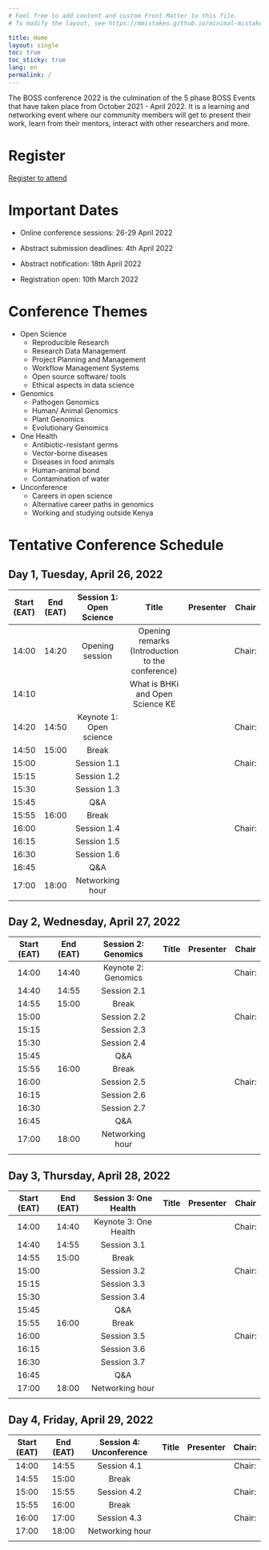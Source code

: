 ```yaml
---
# Feel free to add content and custom Front Matter to this file.
# To modify the layout, see https://mmistakes.github.io/minimal-mistakes/docs/layouts/

title: Home
layout: single
toc: true
toc_sticky: true
lang: en
permalink: /
---
```


The BOSS conference 2022 is the culmination of the 5 phase BOSS Events that have taken place from October 2021 - April 2022. 
It is a learning and networking event where our community members will get to present their work, learn from their mentors, 
interact with other researchers and more.

# Register

[Register to attend](https://registration.bhki.org)

# Important Dates

- Online conference sessions: 26-29 April 2022

- Abstract submission deadlines: 4th April 2022

- Abstract notification: 18th April 2022

- Registration open: 10th March 2022

# Conference Themes

- Open Science
    - Reproducible Research
    - Research Data Management
    - Project Planning and Management
    - Workflow Management Systems
    - Open source software/ tools
    - Ethical aspects in data science
- Genomics
    - Pathogen Genomics
    - Human/ Animal Genomics
    - Plant Genomics
    - Evolutionary Genomics
- One Health
    - Antibiotic-resistant germs
    - Vector-borne diseases
    - Diseases in food animals
    - Human-animal bond
    - Contamination of water
- Unconference
    - Careers in open science
    - Alternative career paths in genomics
    - Working and studying outside Kenya

# Tentative Conference Schedule

## Day 1, Tuesday, April 26, 2022

|Start (EAT)|End (EAT)|Session 1: Open Science|Title|Presenter|Chair|
|:---:|:---:|:---:|:---:|:---:|:---:|
|14:00|14:20|Opening session|Opening remarks (Introduction to the conference)| |Chair:|
|14:10| | |What is BHKi and Open Science KE| | |
|14:20|14:50|Keynote 1: Open science| | |Chair:|
|14:50|15:00|Break| | | |
|15:00| |Session 1.1| | |Chair:|
|15:15| |Session 1.2| | | |
|15:30| |Session 1.3| | | |
|15:45| |Q&A| | | |
|15:55|16:00|Break| | | |
|16:00| |Session 1.4| | |Chair:|
|16:15| |Session 1.5| | | |
|16:30| |Session 1.6| | | |
|16:45| |Q&A| | | |
|17:00|18:00|Networking hour| | | |
| | | | | | |

## Day 2, Wednesday, April 27, 2022

|Start (EAT)|End (EAT)|Session 2: Genomics|Title|Presenter|Chair|
|:---:|:---:|:---:|:---:|:---:|:---:|
|14:00|14:40|Keynote 2: Genomics| | |Chair:|
|14:40|14:55|Session 2.1| | | |
|14:55|15:00|Break| | | |
|15:00| |Session 2.2| | |Chair:|
|15:15| |Session 2.3| | | |
|15:30| |Session 2.4| | | |
|15:45| |Q&A| | | |
|15:55|16:00|Break| | | |
|16:00| |Session 2.5| | |Chair:|
|16:15| |Session 2.6| | | |
|16:30| |Session 2.7| | | |
|16:45| |Q&A| | | |
|17:00|18:00|Networking hour| | | |
| | | | | | |

## Day 3, Thursday, April 28, 2022

|Start (EAT)|End (EAT)|Session 3: One Health|Title|Presenter|Chair|
|:---:|:---:|:---:|:---:|:---:|:---:|
|14:00|14:40|Keynote 3: One Health| | |Chair:|
|14:40|14:55|Session 3.1| | | |
|14:55|15:00|Break| | | |
|15:00| |Session 3.2| | |Chair:|
|15:15| |Session 3.3| | | |
|15:30| |Session 3.4| | | |
|15:45| |Q&A| | | |
|15:55|16:00|Break| | | |
|16:00| |Session 3.5| | |Chair:|
|16:15| |Session 3.6| | | |
|16:30| |Session 3.7| | | |
|16:45| |Q&A| | | |
|17:00|18:00|Networking hour| | | |
| | | | | | |

## Day 4, Friday, April 29, 2022

|Start (EAT)|End (EAT)|Session 4: Unconference|Title|Presenter|Chair:|
|:---:|:---:|:---:|:---:|:---:|:---:|
|14:00|14:55|Session 4.1| | |Chair:|
|14:55|15:00|Break| | | |
|15:00|15:55|Session 4.2| | |Chair:|
|15:55|16:00|Break| | | |
|16:00|17:00|Session 4.3| | |Chair:|
|17:00|18:00|Networking hour| | | |
| | | | | | |
